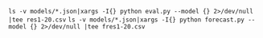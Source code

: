 `ls -v models/*.json|xargs -I{} python eval.py --model {} 2>/dev/null |tee res1-20.csv`
`ls -v models/*.json|xargs -I{} python forecast.py --model {} 2>/dev/null |tee fres1-20.csv`
